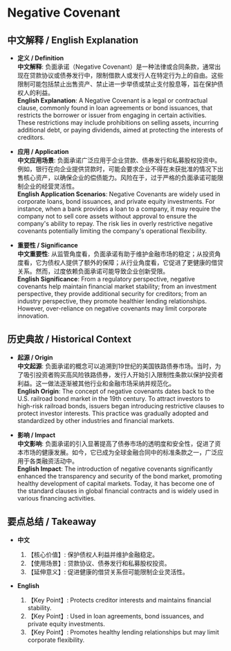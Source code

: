 # Negative Covenant

## 中文解释 / English Explanation

* **定义 / Definition**  
  **中文解释**: 负面承诺（Negative Covenant）是一种法律或合同条款，通常出现在贷款协议或债券发行中，限制借款人或发行人在特定行为上的自由。这些限制可能包括禁止出售资产、禁止进一步举债或禁止支付股息等，旨在保护债权人的利益。  
  **English Explanation**: A Negative Covenant is a legal or contractual clause, commonly found in loan agreements or bond issuances, that restricts the borrower or issuer from engaging in certain activities. These restrictions may include prohibitions on selling assets, incurring additional debt, or paying dividends, aimed at protecting the interests of creditors.

* **应用 / Application**  
  **中文应用场景**: 负面承诺广泛应用于企业贷款、债券发行和私募股权投资中。例如，银行在向企业提供贷款时，可能会要求企业不得在未获批准的情况下出售核心资产，以确保企业的偿债能力。风险在于，过于严格的负面承诺可能限制企业的经营灵活性。  
  **English Application Scenarios**: Negative Covenants are widely used in corporate loans, bond issuances, and private equity investments. For instance, when a bank provides a loan to a company, it may require the company not to sell core assets without approval to ensure the company's ability to repay. The risk lies in overly restrictive negative covenants potentially limiting the company's operational flexibility.

* **重要性 / Significance**  
  **中文重要性**: 从监管角度看，负面承诺有助于维护金融市场的稳定；从投资角度看，它为债权人提供了额外的保障；从行业角度看，它促进了更健康的借贷关系。然而，过度依赖负面承诺可能导致企业创新受限。  
  **English Significance**: From a regulatory perspective, negative covenants help maintain financial market stability; from an investment perspective, they provide additional security for creditors; from an industry perspective, they promote healthier lending relationships. However, over-reliance on negative covenants may limit corporate innovation.

## 历史典故 / Historical Context

* **起源 / Origin**  
  **中文起源**: 负面承诺的概念可以追溯到19世纪的美国铁路债券市场。当时，为了吸引投资者购买高风险铁路债券，发行人开始引入限制性条款以保护投资者利益。这一做法逐渐被其他行业和金融市场采纳并规范化。  
  **English Origin**: The concept of negative covenants dates back to the U.S. railroad bond market in the 19th century. To attract investors to high-risk railroad bonds, issuers began introducing restrictive clauses to protect investor interests. This practice was gradually adopted and standardized by other industries and financial markets.

* **影响 / Impact**  
  **中文影响**: 负面承诺的引入显著提高了债券市场的透明度和安全性，促进了资本市场的健康发展。如今，它已成为全球金融合同中的标准条款之一，广泛应用于各类融资活动中。  
  **English Impact**: The introduction of negative covenants significantly enhanced the transparency and security of the bond market, promoting healthy development of capital markets. Today, it has become one of the standard clauses in global financial contracts and is widely used in various financing activities.

## 要点总结 / Takeaway

* **中文**  
  1. 【核心价值】: 保护债权人利益并维护金融稳定。
  2. 【使用场景】: 贷款协议、债券发行和私募股权投资。
  3. 【延伸意义】: 促进健康的借贷关系但可能限制企业灵活性。

* **English**  
  1. 【Key Point】: Protects creditor interests and maintains financial stability.
  2. 【Key Point】: Used in loan agreements, bond issuances, and private equity investments.
  3. 【Key Point】: Promotes healthy lending relationships but may limit corporate flexibility.